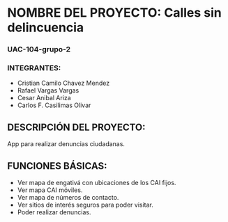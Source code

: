 ﻿# NOMBRE DEL PROYECTO: Calles sin delincuencia
### UAC-104-grupo-2
### INTEGRANTES:
+ Cristian Camilo Chavez Mendez
+ Rafael Vargas Vargas
+ Cesar Anibal Ariza
+ Carlos F. Casilimas Olivar
## DESCRIPCIÓN DEL PROYECTO:
App para realizar denuncias ciudadanas.
## FUNCIONES BÁSICAS:
* Ver mapa de engativá con ubicaciones de los CAI fijos.
* Ver mapa CAI móviles.
* Ver mapa de números de contacto.
* Ver sitios de interés seguros  para poder visitar.
* Poder realizar denuncias.

